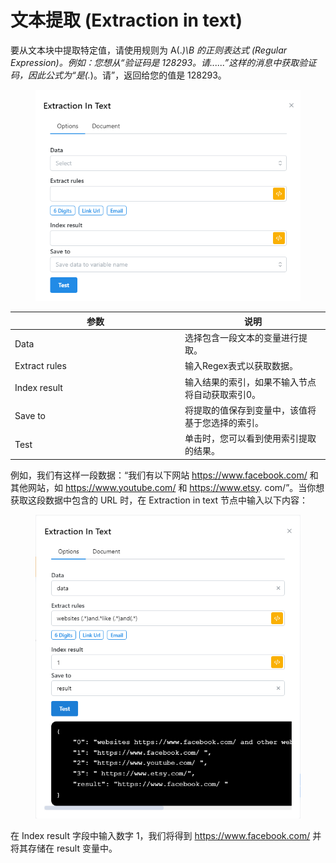 # 文本提取 (Extraction in text)

要从文本块中提取特定值，请使用规则为 A(._)\B 的正则表达式 (Regular Expression)。例如：您想从“验证码是 128293。请......”这样的消息中获取验证码，因此公式为“是(._)。请”，返回给您的值是 128293。

<figure><img src="../../.gitbook/assets/image (19) (1) (1).png" alt=""><figcaption></figcaption></figure>

<table><thead><tr><th width="258">参数</th><th>说明</th></tr></thead><tbody><tr><td>Data</td><td>选择包含一段文本的变量进行提取。</td></tr><tr><td>Extract rules</td><td>输入Regex表式以获取数据。</td></tr><tr><td>Index result</td><td>输入结果的索引，如果不输入节点将自动获取索引0。</td></tr><tr><td>Save to</td><td>将提取的值保存到变量中，该值将基于您选择的索引。</td></tr><tr><td>Test</td><td>单击时，您可以看到使用索引提取的结果。</td></tr></tbody></table>

例如，我们有这样一段数据：“我们有以下网站 https://www.facebook.com/ 和其他网站，如 https://www.youtube.com/ 和 https://www.etsy. com/”。当你想获取这段数据中包含的 URL 时，在 Extraction in text 节点中输入以下内容：

<figure><img src="../../.gitbook/assets/image (20) (1) (1).png" alt=""><figcaption></figcaption></figure>

在 Index result 字段中输入数字 1，我们将得到 https://www.facebook.com/ 并将其存储在 result 变量中。
